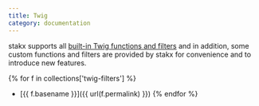 ```yaml
---
title: Twig
category: documentation
---
```


stakx supports all [built-in Twig functions and filters](https://twig.sensiolabs.org/doc/1.x/) and in addition, some custom functions and filters are provided by stakx for convenience and to introduce new features.

{% for f in collections['twig-filters'] %}
- [{{ f.basename }}]({{ url(f.permalink) }})
{% endfor %}
